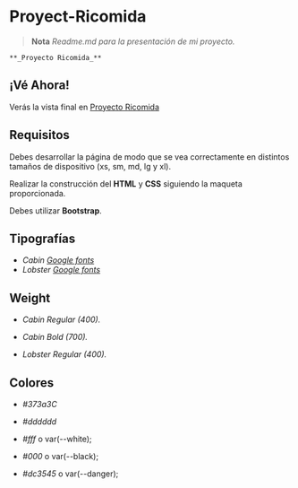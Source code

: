 # Proyect-Ricomida

 >**Nota** _Readme.md para la presentación de mi proyecto._
 
 ```
**_Proyecto Ricomida_**
```

## ¡Vé Ahora!
Verás la vista final en [Proyecto Ricomida](https://alfredo-pl.github.io/Proyect-Ricomida/)

 
## Requisitos
Debes desarrollar la página de modo que se vea correctamente en distintos tamaños de
dispositivo (xs, sm, md, lg y xl).

Realizar la construcción del **HTML** y **CSS** siguiendo la maqueta proporcionada.

Debes utilizar **Bootstrap**.

## Tipografías
- _Cabin [Google fonts](https://fonts.google.com/)_
- _Lobster [Google fonts](https://fonts.google.com/)_

## Weight
- _Cabin Regular (400)._

- _Cabin Bold (700)._

- _Lobster Regular (400)._

## Colores
- _#373a3C_

- _#dddddd_

- _#fff_ o var(--white);

- _#000_ o var(--black);

- _#dc3545_ o var(--danger);


